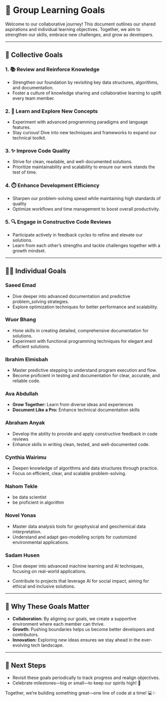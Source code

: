 # 🚀 Group Learning Goals  

Welcome to our collaborative journey! This document outlines our shared aspirations
 and individual learning objectives. Together, we aim to strengthen our skills,
  embrace new challenges, and grow as developers.  

---

## 🎯 **Collective Goals**  

### 1. **📚 Review and Reinforce Knowledge**  

- Strengthen our foundation by revisiting key data structures, algorithms, and
  documentation.  
- Foster a culture of knowledge sharing and collaborative learning to uplift
  every team member.  

### 2. **🧠 Learn and Explore New Concepts**  

- Experiment with advanced programming paradigms and language features.  
- Stay curious! Dive into new techniques and frameworks to expand our technical
   toolkit.  

### 3. **✨ Improve Code Quality**  

- Strive for clean, readable, and well-documented solutions.  
- Prioritize maintainability and scalability to ensure our work stands
  the test of time.  

### 4. **⏱️ Enhance Development Efficiency**  

- Sharpen our problem-solving speed while maintaining high standards of quality
- Optimize workflows and time management to boost overall productivity.  

### 5. **🔍 Engage in Constructive Code Reviews**  

- Participate actively in feedback cycles to refine and elevate our solutions.  
- Learn from each other’s strengths and tackle challenges together with a growth
 mindset.  

---

## 🧑‍💻 **Individual Goals**  

### **Saeed Emad**  

- Dive deeper into advanced documentation and predictive problem_solving
strategies.  
- Explore optimization techniques for better performance and scalability.  

### **Wuor Bhang**  

- Hone skills in creating detailed, comprehensive documentation for solutions.  
- Experiment with functional programming techniques for elegant and efficient
 solutions.  

### **Ibrahim Elmisbah**  

- Master predictive stepping to understand program execution and flow.  
- Become proficient in testing and documentation for clear, accurate,
 and reliable code.

### **Ava Abdullah**

- **Grow Together:** Learn from diverse ideas and experiences
- **Document Like a Pro:** Enhance technical documentation skills

### **Abraham Anyak**

- Develop the ability to provide and apply constructive feedback in code reviews
- Enhance skills in writing clean, tested, and well-documented code.

### **Cynthia Wairimu**

- Deepen knowledge of algorithms and data structures through practice.  
- Focus on efficient, clear, and scalable problem-solving.  

### **Nahom Tekle**

- be data scientist
- be proficient in algorithm

### **Novel Yonas**

- Master data analysis tools for geophysical and geochemical data interpretation.
- Understand and adapt geo-modelling scripts for customized environmental applications.

### **Sadam Husen**

- Dive deeper into advanced machine learning and AI techniques, focusing on
real-world applications.

- Contribute to projects that leverage AI for social impact, aiming for ethical
and inclusive solutions.

---

## 🌟 Why These Goals Matter  

- **Collaboration:** By aligning our goals, we create a supportive environment
 where each member can thrive.  
- **Growth:** Pushing boundaries helps us become better developers
 and contributors.  
- **Innovation:** Exploring new ideas ensures we stay ahead in the ever-evolving
 tech landscape.  

---

## 🚩 **Next Steps**  

- Revisit these goals periodically to track progress and realign objectives.  
- Celebrate milestones—big or small—to keep our spirits high! 🎉  

Together, we’re building something great—one line of code at a time! 💻✨  

